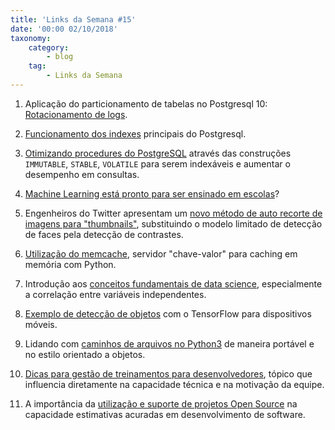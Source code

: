 ```yaml
---
title: 'Links da Semana #15'
date: '00:00 02/10/2018'
taxonomy:
    category:
        - blog
    tag:
        - Links da Semana
---
```


1. Aplicação do particionamento de tabelas no Postgresql 10: [Rotacionamento de logs](https://engineering.semantics3.com/partitioning-in-postgresql-161e52c367ba).

1. [Funcionamento dos indexes](https://rcoh.me/posts/postgres-indexes-under-the-hood/) principais do Postgresql.

1. [Otimizando procedures do PostgreSQL](https://www.cybertec-postgresql.com/en/avoiding-unnecessary-stored-procedure-calls-in-postgresql/) através das construções `IMMUTABLE`, `STABLE`, `VOLATILE` para serem indexáveis e aumentar o desempenho em consultas.

1. [Machine Learning está pronto para ser ensinado em escolas](http://www.argmin.net/2018/01/25/optics/)?

1. Engenheiros do Twitter apresentam um [novo método de auto recorte de imagens para "thumbnails"](https://blog.twitter.com/engineering/en_us/topics/infrastructure/2018/Smart-Auto-Cropping-of-Images.html), substituindo o modelo limitado de detecção de faces pela detecção de contrastes.

1. [Utilização do memcache](https://realpython.com/blog/python/python-memcache-efficient-caching/), servidor "chave-valor" para caching em memória com Python.

1. Introdução aos [conceitos fundamentais de data science](https://medium.freecodecamp.org/how-machines-make-predictions-finding-correlations-in-complex-data-dfd9f0d87889), especialmente a correlação entre variáveis independentes.

1. [Exemplo de detecção de objetos](https://towardsdatascience.com/detecting-pikachu-on-android-using-tensorflow-object-detection-15464c7a60cd) com o TensorFlow para dispositivos móveis.

1. Lidando com [caminhos de arquivos no Python3](https://medium.com/@ageitgey/python-3-quick-tip-the-easy-way-to-deal-with-file-paths-on-windows-mac-and-linux-11a072b58d5f) de maneira portável e no estilo orientado a objetos.

1. [Dicas para gestão de treinamentos para desenvolvedores](http://blog.zend.com/2018/01/25/three-things-you-are-doing-wrong-when-training-your-developers), tópico que influencia diretamente na capacidade técnica e na motivação da equipe.

1. A importância da [utilização e suporte de projetos Open Source](https://medium.com/@codebyjeff/your-company-is-screwing-itself-by-not-supporting-open-source-software-c0e58ff04629) na capacidade estimativas acuradas em desenvolvimento de software.
